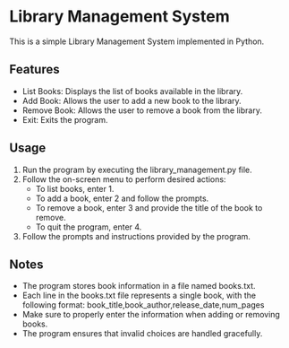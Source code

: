 # Library Management System
This is a simple Library Management System implemented in Python.

## Features

- List Books: Displays the list of books available in the library.
- Add Book: Allows the user to add a new book to the library.
- Remove Book: Allows the user to remove a book from the library.
- Exit: Exits the program.

## Usage

1. Run the program by executing the library_management.py file.
2. Follow the on-screen menu to perform desired actions:
   - To list books, enter 1.
   - To add a book, enter 2 and follow the prompts.
   - To remove a book, enter 3 and provide the title of the book to remove.
   - To quit the program, enter 4.
3. Follow the prompts and instructions provided by the program.

## Notes

- The program stores book information in a file named books.txt.
- Each line in the books.txt file represents a single book, with the following format:
  book_title,book_author,release_date,num_pages
- Make sure to properly enter the information when adding or removing books.
- The program ensures that invalid choices are handled gracefully.
